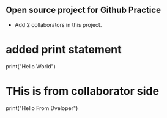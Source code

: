 ## Open source project for Github Practice
- Add 2 collaborators in this project.

# added print statement
print("Hello World")


# THis is from collaborator side 
print("Hello From Dveloper")

